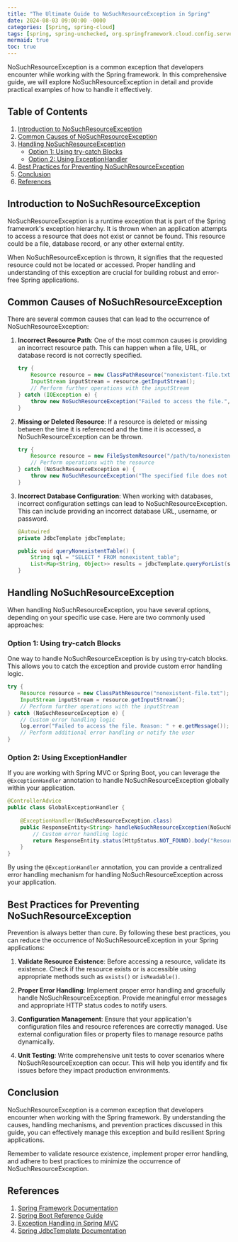```yaml
---
title: "The Ultimate Guide to NoSuchResourceException in Spring"
date: 2024-08-03 09:00:00 -0000
categories: [Spring, spring-cloud]
tags: [spring, spring-unchecked, org.springframework.cloud.config.server.resource]
mermaid: true
toc: true
---
```



NoSuchResourceException is a common exception that developers encounter while working with the Spring framework. In this comprehensive guide, we will explore NoSuchResourceException in detail and provide practical examples of how to handle it effectively.

## Table of Contents
1. [Introduction to NoSuchResourceException](#introduction)
2. [Common Causes of NoSuchResourceException](#causes)
3. [Handling NoSuchResourceException](#handling)
   - [Option 1: Using try-catch Blocks](#option1)
   - [Option 2: Using ExceptionHandler](#option2)
4. [Best Practices for Preventing NoSuchResourceException](#bestpractices)
5. [Conclusion](#conclusion)
6. [References](#references)

## Introduction to NoSuchResourceException <a name="introduction"></a>

NoSuchResourceException is a runtime exception that is part of the Spring framework's exception hierarchy. It is thrown when an application attempts to access a resource that does not exist or cannot be found. This resource could be a file, database record, or any other external entity.

When NoSuchResourceException is thrown, it signifies that the requested resource could not be located or accessed. Proper handling and understanding of this exception are crucial for building robust and error-free Spring applications.

## Common Causes of NoSuchResourceException <a name="causes"></a>

There are several common causes that can lead to the occurrence of NoSuchResourceException:

1. **Incorrect Resource Path**: One of the most common causes is providing an incorrect resource path. This can happen when a file, URL, or database record is not correctly specified.

   ```java
   try {
       Resource resource = new ClassPathResource("nonexistent-file.txt");
       InputStream inputStream = resource.getInputStream();
       // Perform further operations with the inputStream
   } catch (IOException e) {
       throw new NoSuchResourceException("Failed to access the file.", e);
   }
   ```

2. **Missing or Deleted Resource**: If a resource is deleted or missing between the time it is referenced and the time it is accessed, a NoSuchResourceException can be thrown.

   ```java
   try {
       Resource resource = new FileSystemResource("/path/to/nonexistent-file.txt");
       // Perform operations with the resource
   } catch (NoSuchResourceException e) {
       throw new NoSuchResourceException("The specified file does not exist.", e);
   }
   ```

3. **Incorrect Database Configuration**: When working with databases, incorrect configuration settings can lead to NoSuchResourceException. This can include providing an incorrect database URL, username, or password.

   ```java
   @Autowired
   private JdbcTemplate jdbcTemplate;
   
   public void queryNonexistentTable() {
       String sql = "SELECT * FROM nonexistent_table";
       List<Map<String, Object>> results = jdbcTemplate.queryForList(sql);
   }
   ```

## Handling NoSuchResourceException <a name="handling"></a>

When handling NoSuchResourceException, you have several options, depending on your specific use case. Here are two commonly used approaches:

### Option 1: Using try-catch Blocks <a name="option1"></a>

One way to handle NoSuchResourceException is by using try-catch blocks. This allows you to catch the exception and provide custom error handling logic.

```java
try {
    Resource resource = new ClassPathResource("nonexistent-file.txt");
    InputStream inputStream = resource.getInputStream();
    // Perform further operations with the inputStream
} catch (NoSuchResourceException e) {
    // Custom error handling logic
    log.error("Failed to access the file. Reason: " + e.getMessage());
    // Perform additional error handling or notify the user
}
```

### Option 2: Using ExceptionHandler <a name="option2"></a>

If you are working with Spring MVC or Spring Boot, you can leverage the `@ExceptionHandler` annotation to handle NoSuchResourceException globally within your application.

```java
@ControllerAdvice
public class GlobalExceptionHandler {
    
    @ExceptionHandler(NoSuchResourceException.class)
    public ResponseEntity<String> handleNoSuchResourceException(NoSuchResourceException e) {
        // Custom error handling logic
        return ResponseEntity.status(HttpStatus.NOT_FOUND).body("Resource not found: " + e.getResource());
    }
}
```

By using the `@ExceptionHandler` annotation, you can provide a centralized error handling mechanism for handling NoSuchResourceException across your application.

## Best Practices for Preventing NoSuchResourceException <a name="bestpractices"></a>

Prevention is always better than cure. By following these best practices, you can reduce the occurrence of NoSuchResourceException in your Spring applications:

1. **Validate Resource Existence**: Before accessing a resource, validate its existence. Check if the resource exists or is accessible using appropriate methods such as `exists()` or `isReadable()`.

2. **Proper Error Handling**: Implement proper error handling and gracefully handle NoSuchResourceException. Provide meaningful error messages and appropriate HTTP status codes to notify users.

3. **Configuration Management**: Ensure that your application's configuration files and resource references are correctly managed. Use external configuration files or property files to manage resource paths dynamically.

4. **Unit Testing**: Write comprehensive unit tests to cover scenarios where NoSuchResourceException can occur. This will help you identify and fix issues before they impact production environments.

## Conclusion <a name="conclusion"></a>

NoSuchResourceException is a common exception that developers encounter when working with the Spring framework. By understanding the causes, handling mechanisms, and prevention practices discussed in this guide, you can effectively manage this exception and build resilient Spring applications.

Remember to validate resource existence, implement proper error handling, and adhere to best practices to minimize the occurrence of NoSuchResourceException.

## References <a name="references"></a>

1. [Spring Framework Documentation](https://docs.spring.io/spring-framework/docs/current/reference/html/)
2. [Spring Boot Reference Guide](https://docs.spring.io/spring-boot/docs/current/reference/html/)
3. [Exception Handling in Spring MVC](https://www.baeldung.com/exception-handling-for-rest-with-spring)
4. [Spring JdbcTemplate Documentation](https://docs.spring.io/spring-framework/docs/current/javadoc-api/org/springframework/jdbc/core/JdbcTemplate.html)